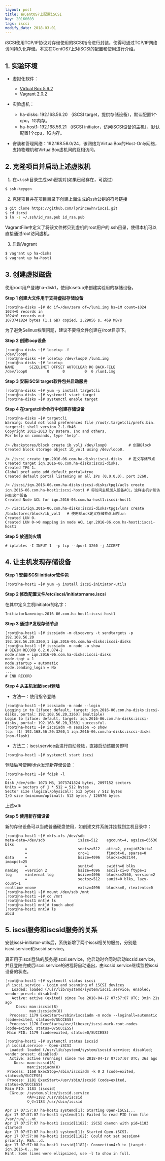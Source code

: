 ```yaml
---
layout: post
title: 在CentOS7上配置iSCSI
key: 20160603
tags: iscsi
modify_date: 2018-03-01
---
```


iSCSI使用TCP/IP协议对存储使用的SCSI指令进行封装，使得可通过TCP/IP网络访问持久化存储。本文在CentOS7上对iSCSI的配置和使用进行介绍。

<!--more-->

## 1. 实验环境

- 虚拟化软件：
    - [Virtual Box 5.6.2](https://www.virtualbox.org/wiki/Downloads)
    - [Vagrant 2.0.2](https://www.vagrantup.com/downloads.html)

- 实验虚机：
    - ha-disks: 192.168.56.20 （iSCSI target，提供存储设备），默认配置1个cpu，1G内存。
    - ha-host1: 192.168.56.21 （iSCSI initiator，访问iSCSI设备的主机），默认配置1个cpu，1G内存。

- 安装和管理网络：192.168.56.0/24，该网络为VirtualBox的Host-Only网络，支持物理机和VirtualBox虚机间的互相访问。


## 2. 克隆项目并启动上述虚拟机
1. 在~/.ssh目录生成ssh密钥对(如果已经存在，可跳过)
``` bash
$ ssh-keygen
```

2. 克隆项目并在项目目录下创建上面生成的ssh公钥的符号链接
``` bash
$ git clone https://github.com/lprincewhn/iscsi.git
$ cd iscsi
$ ln -s ~/.ssh/id_rsa.pub id_rsa.pub
```
VagrantFile中定义了将该文件拷贝到虚机的root用户的.ssh目录，使得本机可以直接通过root访问虚机。

3. 启动Vagrant
``` bash
$ vagrant up ha-disks
$ vagrant up ha-host1
```

## 3. 创建虚拟磁盘

使用root用户登陆ha-disk1，使用losetup来创建实验用的存储设备。

**Step 1 创建大文件用于支持虚拟存储设备**
```
[root@ha-disks ~]# dd if=/dev/zero of=/lun1.img bs=1M count=1024           
1024+0 records in
1024+0 records out
1073741824 bytes (1.1 GB) copied, 2.29056 s, 469 MB/s
```

为了避免Selinux权限问题，建议不要将文件创建在/root目录下。

**Step 2 创建loop设备**
```
[root@ha-disks ~]# losetup -f
/dev/loop0
[root@ha-disks ~]# losetup /dev/loop0 /lun1.img
[root@ha-disks ~]# losetup
NAME       SIZELIMIT OFFSET AUTOCLEAR RO BACK-FILE
/dev/loop0         0      0         0  0 /lun1.img
```

**Step 3 安装iSCSI target软件包并启动服务**

```
[root@ha-disks ~]# yum -y install targetcli
[root@ha-disks ~]# systemctl start target
[root@ha-disks ~]# systemctl enable target
```

**Step 4 在targetcli命令行中创建存储设备**
```
[root@ha-disks ~]# targetcli 
Warning: Could not load preferences file /root/.targetcli/prefs.bin.
targetcli shell version 2.1.fb46
Copyright 2011-2013 by Datera, Inc and others.
For help on commands, type 'help'.

/> /backstores/block create ib_vol1 /dev/loop0          # 创建Block
Created block storage object ib_vol1 using /dev/loop0.

/> /iscsi create iqn.2016-06.com.ha-disks:iscsi-disks   # 定义存储节点
Created target iqn.2016-06.com.ha-disks:iscsi-disks.
Created TPG 1.
Global pref auto_add_default_portal=true
Created default portal listening on all IPs (0.0.0.0), port 3260.

/> /iscsi/iqn.2016-06.com.ha-disks:iscsi-disks/tpg1/acls create iqn.2016-06.com.ha-host1:iscsi-host1 # 将访问主机加入设备ACL，这样主机才能访问到这个设备
Created Node ACL for iqn.2016-06.com.ha-host1:iscsi-host1

/> /iscsi/iqn.2016-06.com.ha-disks:iscsi-disks/tpg1/luns create /backstores/block/ib_vol1   # 使用Block定义存储节点上的lun
Created LUN 0.
Created LUN 0->0 mapping in node ACL iqn.2016-06.com.ha-host1:iscsi-host1
```

**Step 5 放通防火墙**
```
# iptables -I INPUT 1  -p tcp --dport 3260 -j ACCEPT
```

## 4. 让主机发现存储设备

**Step 1 安装iSCSI initiator软件包**

```
[root@ha-host1 ~]# yum -y install iscsi-initiator-utils
```

**Step 2 修改配置文件/etc/iscsi/initiatorname.iscsi**

在其中定义主机Initiator的名字：
```
InitiatorName=iqn.2016-06.com.ha-host1:iscsi-host1
```

**Step 3 通过IP发现存储节点**

```
[root@ha-host1 ~]# iscsiadm -m discovery -t sendtargets -p 192.168.56.20
192.168.56.20:3260,1 iqn.2016-06.com.ha-disks:iscsi-disks
[root@ha-host1 ~]# iscsiadm -m node -o show
# BEGIN RECORD 6.2.0.874-2
node.name = iqn.2016-06.com.ha-disks:iscsi-disks
node.tpgt = 1
node.startup = automatic
node.leading_login = No
...
# END RECORD
```

**Step 4 从主机发起iscsi登陆**

- 方法一：使用指令登陆
```
[root@ha-host1 ~]# iscsiadm -m node --login                             
Logging in to [iface: default, target: iqn.2016-06.com.ha-disks:iscsi-disks, portal: 192.168.56.20,3260] (multiple)
Login to [iface: default, target: iqn.2016-06.com.ha-disks:iscsi-disks, portal: 192.168.56.20,3260] successful.
[root@ha-host1 ~]# iscsiadm -m session -o show
tcp: [1] 192.168.56.20:3260,1 iqn.2016-06.com.ha-disks:iscsi-disks (non-flash)
```

- 方法二：iscsi.service会进行自动登陆，直接启动该服务即可
```
[root@ha-host1 ~]# systemctl start iscsi
```

登陆后可使用fdisk发现新存储设备：
```
[root@ha-host1 ~]# fdisk -l
...
Disk /dev/sdb: 1073 MB, 1073741824 bytes, 2097152 sectors
Units = sectors of 1 * 512 = 512 bytes
Sector size (logical/physical): 512 bytes / 512 bytes
I/O size (minimum/optimal): 512 bytes / 126976 bytes
```

上述sdb

**Step 5 使用新存储设备**

新的存储设备可以当成普通硬盘使用，如创建文件系统并挂载到主机目录中：

```
[root@ha-host1 ~]# mkfs.xfs /dev/sdb
meta-data=/dev/sdb               isize=512    agcount=4, agsize=65536 blks
         =                       sectsz=512   attr=2, projid32bit=1
         =                       crc=1        finobt=0, sparse=0
data     =                       bsize=4096   blocks=262144, imaxpct=25
         =                       sunit=0      swidth=0 blks
naming   =version 2              bsize=4096   ascii-ci=0 ftype=1
log      =internal log           bsize=4096   blocks=2560, version=2
         =                       sectsz=512   sunit=0 blks, lazy-count=1
realtime =none                   extsz=4096   blocks=0, rtextents=0
[root@ha-host1 ~]# mount /dev/sdb /mnt
[root@ha-host1 ~]# cd /mnt
[root@ha-host1 mnt]# ls
[root@ha-host1 mnt]# touch abcd
[root@ha-host1 mnt]# ls
abcd
```

## 5. iscsi服务和iscsid服务的关系
安装iscsi-initiator-utils后，系统新增了两个iscsi相关的服务，分别是iscsi.service和iscsid.service。

真正用于iscsi登陆的服务是iscsi.service，他启动时会同时启动iscsid.service，并且登陆完成后iscsi.service的进程将自动退出，由iscsid.service继续监控iscsi设备的状态。

```
[root@ha-host1 ~]# systemctl status iscsi
¡ñ iscsi.service - Login and scanning of iSCSI devices
   Loaded: loaded (/usr/lib/systemd/system/iscsi.service; enabled; vendor preset: disabled)
   Active: active (exited) since Tue 2018-04-17 07:57:07 UTC; 3min 21s ago
     Docs: man:iscsid(8)
           man:iscsiadm(8)
  Process: 1179 ExecStart=/sbin/iscsiadm -m node --loginall=automatic (code=exited, status=0/SUCCESS)
  Process: 1176 ExecStart=/usr/libexec/iscsi-mark-root-nodes (code=exited, status=0/SUCCESS)
 Main PID: 1179 (code=exited, status=0/SUCCESS)
 ```

 ```
 [root@ha-host1 ~]# systemctl status iscsid      
¡ñ iscsid.service - Open-iSCSI
   Loaded: loaded (/usr/lib/systemd/system/iscsid.service; disabled; vendor preset: disabled)
   Active: active (running) since Tue 2018-04-17 07:57:07 UTC; 36s ago
     Docs: man:iscsid(8)
           man:iscsiadm(8)
  Process: 1168 ExecStop=/sbin/iscsiadm -k 0 2 (code=exited, status=0/SUCCESS)
  Process: 1181 ExecStart=/usr/sbin/iscsid (code=exited, status=0/SUCCESS)
 Main PID: 1183 (iscsid)
   CGroup: /system.slice/iscsid.service
           ©À©¤1182 /usr/sbin/iscsid
           ©¸©¤1183 /usr/sbin/iscsid

Apr 17 07:57:07 ha-host1 systemd[1]: Starting Open-iSCSI...
Apr 17 07:57:07 ha-host1 systemd[1]: Failed to read PID from file /var/run/...nt
Apr 17 07:57:07 ha-host1 iscsid[1182]: iSCSI daemon with pid=1183 started!
Apr 17 07:57:07 ha-host1 systemd[1]: Started Open-iSCSI.
Apr 17 07:57:08 ha-host1 iscsid[1182]: Could not set session4 priority. REA...d.
Apr 17 07:57:08 ha-host1 iscsid[1182]: Connection4:0 to [target: iqn.2016-0...ow
Hint: Some lines were ellipsized, use -l to show in full.
```

 